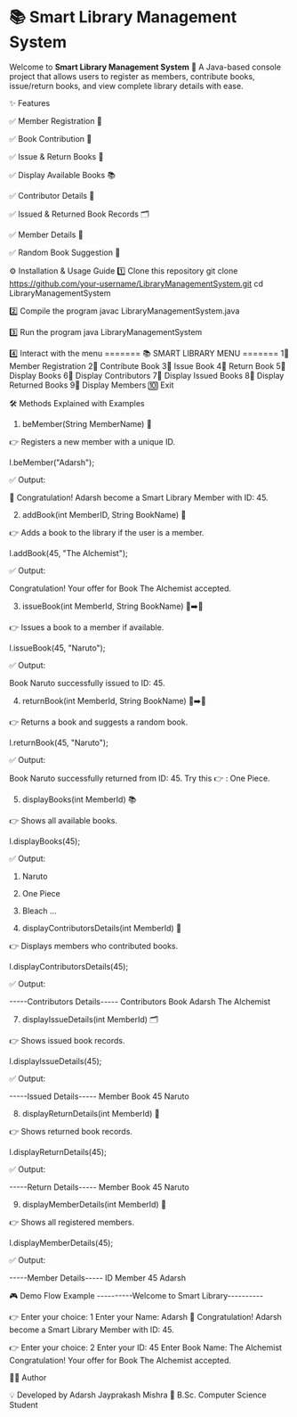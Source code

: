 # 📚 Smart Library Management System

Welcome to **Smart Library Management System** 🚀
A Java-based console project that allows users to register as members, contribute books, issue/return books, and view complete library details with ease.

✨ Features

✅ Member Registration 👤

✅ Book Contribution 📖

✅ Issue & Return Books 🔄

✅ Display Available Books 📚

✅ Contributor Details 🙌

✅ Issued & Returned Book Records 🗂️

✅ Member Details 📝

✅ Random Book Suggestion 🎲

⚙️ Installation & Usage Guide
1️⃣ Clone this repository
git clone https://github.com/your-username/LibraryManagementSystem.git
cd LibraryManagementSystem

2️⃣ Compile the program
javac LibraryManagementSystem.java

3️⃣ Run the program
java LibraryManagementSystem

4️⃣ Interact with the menu
======= 📚 SMART LIBRARY MENU =======
1⃣ Member Registration
2⃣ Contribute Book
3⃣ Issue Book
4⃣ Return Book
5⃣ Display Books
6⃣ Display Contributors
7⃣ Display Issued Books
8⃣ Display Returned Books
9⃣ Display Members
🔟 Exit

🛠️ Methods Explained with Examples
1. beMember(String MemberName) 👤

👉 Registers a new member with a unique ID.

l.beMember("Adarsh");


✅ Output:

🎉 Congratulation! Adarsh become a Smart Library Member with ID: 45.

2. addBook(int MemberID, String BookName) 📖

👉 Adds a book to the library if the user is a member.

l.addBook(45, "The Alchemist");


✅ Output:

Congratulation! Your offer for Book The Alchemist accepted.

3. issueBook(int MemberId, String BookName) 📕➡️👤

👉 Issues a book to a member if available.

l.issueBook(45, "Naruto");


✅ Output:

Book Naruto successfully issued to ID: 45.

4. returnBook(int MemberId, String BookName) 👤➡️📕

👉 Returns a book and suggests a random book.

l.returnBook(45, "Naruto");


✅ Output:

Book Naruto successfully returned from ID: 45.
Try this 👉 : One Piece.

5. displayBooks(int MemberId) 📚

👉 Shows all available books.

l.displayBooks(45);


✅ Output:

1. Naruto
2. One Piece
3. Bleach
...

6. displayContributorsDetails(int MemberId) 🙌

👉 Displays members who contributed books.

l.displayContributorsDetails(45);


✅ Output:

-----Contributors Details-----
Contributors     Book
Adarsh           The Alchemist

7. displayIssueDetails(int MemberId) 🗂️

👉 Shows issued book records.

l.displayIssueDetails(45);


✅ Output:

-----Issued Details-----
Member     Book
45         Naruto

8. displayReturnDetails(int MemberId) 🔄

👉 Shows returned book records.

l.displayReturnDetails(45);


✅ Output:

-----Return Details-----
Member     Book
45         Naruto

9. displayMemberDetails(int MemberId) 📝

👉 Shows all registered members.

l.displayMemberDetails(45);


✅ Output:

-----Member Details-----
ID     Member
45     Adarsh

🎮 Demo Flow Example
----------Welcome to Smart Library----------

👉 Enter your choice: 1
Enter your Name: Adarsh
🎉 Congratulation! Adarsh become a Smart Library Member with ID: 45.

👉 Enter your choice: 2
Enter your ID: 45
Enter Book Name: The Alchemist
Congratulation! Your offer for Book The Alchemist accepted.

👨‍💻 Author

💡 Developed by Adarsh Jayprakash Mishra
📌 B.Sc. Computer Science Student
